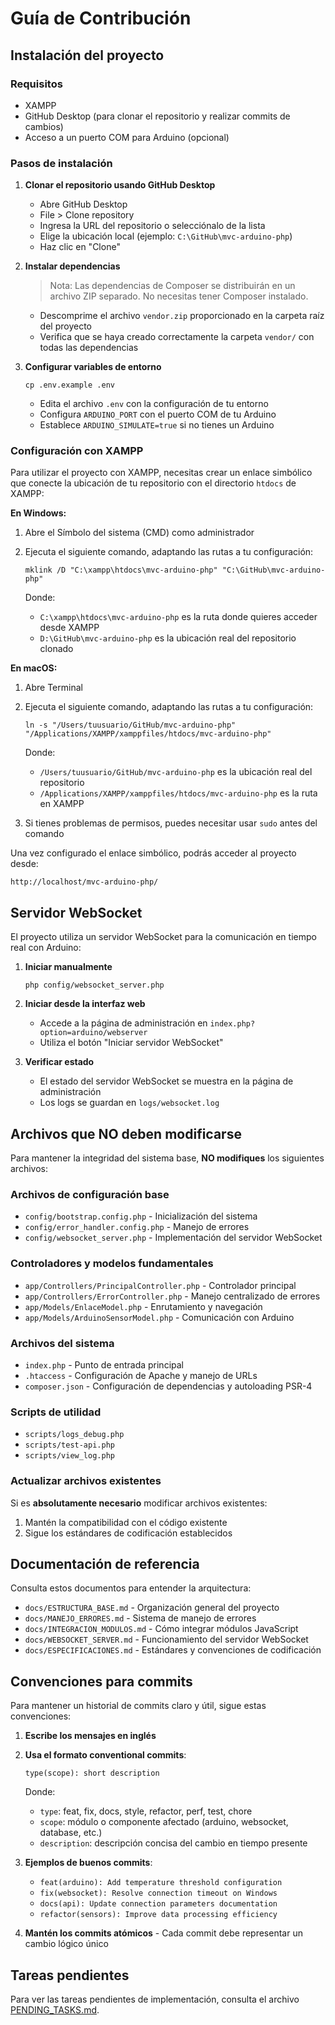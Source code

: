 # Guía de Contribución

## Instalación del proyecto

### Requisitos

- XAMPP
- GitHub Desktop (para clonar el repositorio y realizar commits de cambios)
- Acceso a un puerto COM para Arduino (opcional)

### Pasos de instalación

1. **Clonar el repositorio usando GitHub Desktop**

   - Abre GitHub Desktop
   - File > Clone repository
   - Ingresa la URL del repositorio o selecciónalo de la lista
   - Elige la ubicación local (ejemplo: `C:\GitHub\mvc-arduino-php`)
   - Haz clic en "Clone"

2. **Instalar dependencias**

   > Nota: Las dependencias de Composer se distribuirán en un archivo ZIP separado. No necesitas tener Composer instalado.

   - Descomprime el archivo `vendor.zip` proporcionado en la carpeta raíz del proyecto
   - Verifica que se haya creado correctamente la carpeta `vendor/` con todas las dependencias

3. **Configurar variables de entorno**

   ```
   cp .env.example .env
   ```

   - Edita el archivo `.env` con la configuración de tu entorno
   - Configura `ARDUINO_PORT` con el puerto COM de tu Arduino
   - Establece `ARDUINO_SIMULATE=true` si no tienes un Arduino

### Configuración con XAMPP

Para utilizar el proyecto con XAMPP, necesitas crear un enlace simbólico que conecte la ubicación de tu repositorio con el directorio `htdocs` de XAMPP:

**En Windows:**

1. Abre el Símbolo del sistema (CMD) como administrador
2. Ejecuta el siguiente comando, adaptando las rutas a tu configuración:

   ```
   mklink /D "C:\xampp\htdocs\mvc-arduino-php" "C:\GitHub\mvc-arduino-php"
   ```

   Donde:

   - `C:\xampp\htdocs\mvc-arduino-php` es la ruta donde quieres acceder desde XAMPP
   - `D:\GitHub\mvc-arduino-php` es la ubicación real del repositorio clonado

**En macOS:**

1. Abre Terminal
2. Ejecuta el siguiente comando, adaptando las rutas a tu configuración:

   ```
   ln -s "/Users/tuusuario/GitHub/mvc-arduino-php" "/Applications/XAMPP/xamppfiles/htdocs/mvc-arduino-php"
   ```

   Donde:

   - `/Users/tuusuario/GitHub/mvc-arduino-php` es la ubicación real del repositorio
   - `/Applications/XAMPP/xamppfiles/htdocs/mvc-arduino-php` es la ruta en XAMPP

3. Si tienes problemas de permisos, puedes necesitar usar `sudo` antes del comando

Una vez configurado el enlace simbólico, podrás acceder al proyecto desde:

```
http://localhost/mvc-arduino-php/
```

## Servidor WebSocket

El proyecto utiliza un servidor WebSocket para la comunicación en tiempo real con Arduino:

1. **Iniciar manualmente**

   ```
   php config/websocket_server.php
   ```

2. **Iniciar desde la interfaz web**

   - Accede a la página de administración en `index.php?option=arduino/webserver`
   - Utiliza el botón "Iniciar servidor WebSocket"

3. **Verificar estado**
   - El estado del servidor WebSocket se muestra en la página de administración
   - Los logs se guardan en `logs/websocket.log`

## Archivos que NO deben modificarse

Para mantener la integridad del sistema base, **NO modifiques** los siguientes archivos:

### Archivos de configuración base

- `config/bootstrap.config.php` - Inicialización del sistema
- `config/error_handler.config.php` - Manejo de errores
- `config/websocket_server.php` - Implementación del servidor WebSocket

### Controladores y modelos fundamentales

- `app/Controllers/PrincipalController.php` - Controlador principal
- `app/Controllers/ErrorController.php` - Manejo centralizado de errores
- `app/Models/EnlaceModel.php` - Enrutamiento y navegación
- `app/Models/ArduinoSensorModel.php` - Comunicación con Arduino

### Archivos del sistema

- `index.php` - Punto de entrada principal
- `.htaccess` - Configuración de Apache y manejo de URLs
- `composer.json` - Configuración de dependencias y autoloading PSR-4

### Scripts de utilidad

- `scripts/logs_debug.php`
- `scripts/test-api.php`
- `scripts/view_log.php`

### Actualizar archivos existentes

Si es **absolutamente necesario** modificar archivos existentes:

1. Mantén la compatibilidad con el código existente
2. Sigue los estándares de codificación establecidos

## Documentación de referencia

Consulta estos documentos para entender la arquitectura:

- `docs/ESTRUCTURA_BASE.md` - Organización general del proyecto
- `docs/MANEJO_ERRORES.md` - Sistema de manejo de errores
- `docs/INTEGRACION_MODULOS.md` - Cómo integrar módulos JavaScript
- `docs/WEBSOCKET_SERVER.md` - Funcionamiento del servidor WebSocket
- `docs/ESPECIFICACIONES.md` - Estándares y convenciones de codificación

## Convenciones para commits

Para mantener un historial de commits claro y útil, sigue estas convenciones:

1. **Escribe los mensajes en inglés**
2. **Usa el formato conventional commits**:
   ```
   type(scope): short description
   ```
   Donde:
   - `type`: feat, fix, docs, style, refactor, perf, test, chore
   - `scope`: módulo o componente afectado (arduino, websocket, database, etc.)
   - `description`: descripción concisa del cambio en tiempo presente

3. **Ejemplos de buenos commits**:
   - `feat(arduino): Add temperature threshold configuration`
   - `fix(websocket): Resolve connection timeout on Windows`
   - `docs(api): Update connection parameters documentation`
   - `refactor(sensors): Improve data processing efficiency`

4. **Mantén los commits atómicos** - Cada commit debe representar un cambio lógico único

## Tareas pendientes

Para ver las tareas pendientes de implementación, consulta el archivo [PENDING_TASKS.md](PENDING_TASKS.md).

